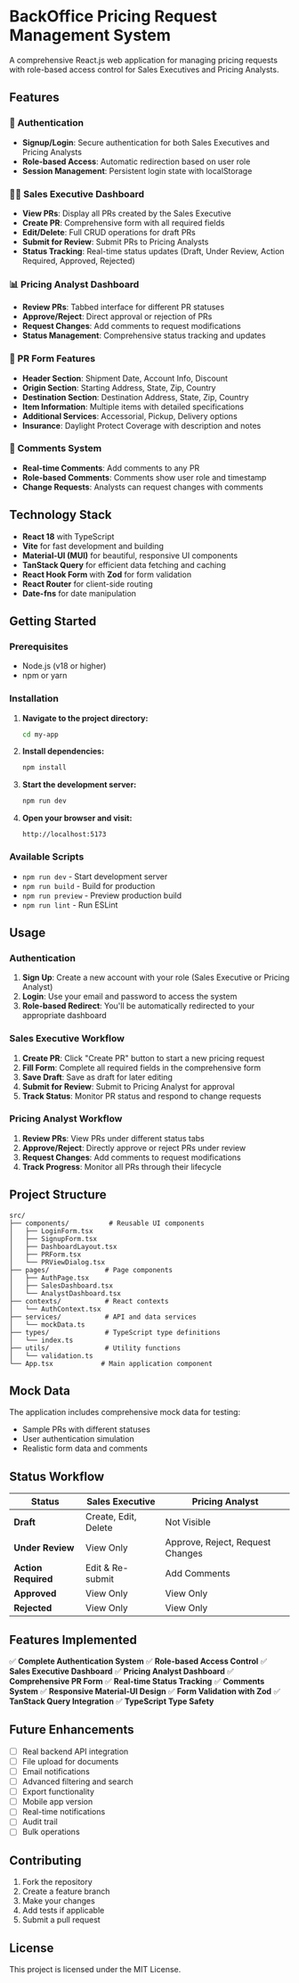# BackOffice Pricing Request Management System

A comprehensive React.js web application for managing pricing requests with role-based access control for Sales Executives and Pricing Analysts.

## Features

### 🔐 Authentication
- **Signup/Login**: Secure authentication for both Sales Executives and Pricing Analysts
- **Role-based Access**: Automatic redirection based on user role
- **Session Management**: Persistent login state with localStorage

### 👨‍💼 Sales Executive Dashboard
- **View PRs**: Display all PRs created by the Sales Executive
- **Create PR**: Comprehensive form with all required fields
- **Edit/Delete**: Full CRUD operations for draft PRs
- **Submit for Review**: Submit PRs to Pricing Analysts
- **Status Tracking**: Real-time status updates (Draft, Under Review, Action Required, Approved, Rejected)

### 📊 Pricing Analyst Dashboard
- **Review PRs**: Tabbed interface for different PR statuses
- **Approve/Reject**: Direct approval or rejection of PRs
- **Request Changes**: Add comments to request modifications
- **Status Management**: Comprehensive status tracking and updates

### 📝 PR Form Features
- **Header Section**: Shipment Date, Account Info, Discount
- **Origin Section**: Starting Address, State, Zip, Country
- **Destination Section**: Destination Address, State, Zip, Country
- **Item Information**: Multiple items with detailed specifications
- **Additional Services**: Accessorial, Pickup, Delivery options
- **Insurance**: Daylight Protect Coverage with description and notes

### 💬 Comments System
- **Real-time Comments**: Add comments to any PR
- **Role-based Comments**: Comments show user role and timestamp
- **Change Requests**: Analysts can request changes with comments

## Technology Stack

- **React 18** with TypeScript
- **Vite** for fast development and building
- **Material-UI (MUI)** for beautiful, responsive UI components
- **TanStack Query** for efficient data fetching and caching
- **React Hook Form** with **Zod** for form validation
- **React Router** for client-side routing
- **Date-fns** for date manipulation

## Getting Started

### Prerequisites
- Node.js (v18 or higher)
- npm or yarn

### Installation

1. **Navigate to the project directory:**
   ```bash
   cd my-app
   ```

2. **Install dependencies:**
   ```bash
   npm install
   ```

3. **Start the development server:**
   ```bash
   npm run dev
   ```

4. **Open your browser and visit:**
   ```
   http://localhost:5173
   ```

### Available Scripts

- `npm run dev` - Start development server
- `npm run build` - Build for production
- `npm run preview` - Preview production build
- `npm run lint` - Run ESLint

## Usage

### Authentication
1. **Sign Up**: Create a new account with your role (Sales Executive or Pricing Analyst)
2. **Login**: Use your email and password to access the system
3. **Role-based Redirect**: You'll be automatically redirected to your appropriate dashboard

### Sales Executive Workflow
1. **Create PR**: Click "Create PR" button to start a new pricing request
2. **Fill Form**: Complete all required fields in the comprehensive form
3. **Save Draft**: Save as draft for later editing
4. **Submit for Review**: Submit to Pricing Analyst for approval
5. **Track Status**: Monitor PR status and respond to change requests

### Pricing Analyst Workflow
1. **Review PRs**: View PRs under different status tabs
2. **Approve/Reject**: Directly approve or reject PRs under review
3. **Request Changes**: Add comments to request modifications
4. **Track Progress**: Monitor all PRs through their lifecycle

## Project Structure

```
src/
├── components/          # Reusable UI components
│   ├── LoginForm.tsx
│   ├── SignupForm.tsx
│   ├── DashboardLayout.tsx
│   ├── PRForm.tsx
│   └── PRViewDialog.tsx
├── pages/              # Page components
│   ├── AuthPage.tsx
│   ├── SalesDashboard.tsx
│   └── AnalystDashboard.tsx
├── contexts/           # React contexts
│   └── AuthContext.tsx
├── services/           # API and data services
│   └── mockData.ts
├── types/              # TypeScript type definitions
│   └── index.ts
├── utils/              # Utility functions
│   └── validation.ts
└── App.tsx            # Main application component
```

## Mock Data

The application includes comprehensive mock data for testing:
- Sample PRs with different statuses
- User authentication simulation
- Realistic form data and comments

## Status Workflow

| Status | Sales Executive | Pricing Analyst |
|--------|----------------|-----------------|
| **Draft** | Create, Edit, Delete | Not Visible |
| **Under Review** | View Only | Approve, Reject, Request Changes |
| **Action Required** | Edit & Re-submit | Add Comments |
| **Approved** | View Only | View Only |
| **Rejected** | View Only | View Only |

## Features Implemented

✅ **Complete Authentication System**
✅ **Role-based Access Control**
✅ **Sales Executive Dashboard**
✅ **Pricing Analyst Dashboard**
✅ **Comprehensive PR Form**
✅ **Real-time Status Tracking**
✅ **Comments System**
✅ **Responsive Material-UI Design**
✅ **Form Validation with Zod**
✅ **TanStack Query Integration**
✅ **TypeScript Type Safety**

## Future Enhancements

- [ ] Real backend API integration
- [ ] File upload for documents
- [ ] Email notifications
- [ ] Advanced filtering and search
- [ ] Export functionality
- [ ] Mobile app version
- [ ] Real-time notifications
- [ ] Audit trail
- [ ] Bulk operations

## Contributing

1. Fork the repository
2. Create a feature branch
3. Make your changes
4. Add tests if applicable
5. Submit a pull request

## License

This project is licensed under the MIT License.
